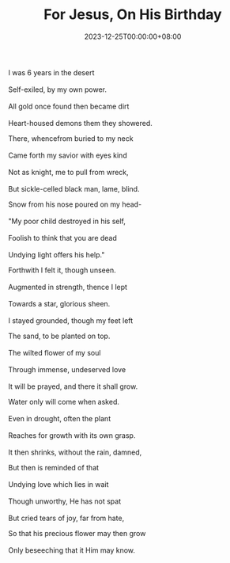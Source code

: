 ﻿---
draft: false
title: "For Jesus, On His Birthday"
date: 2023-12-25T00:00:00+08:00
---


I was 6 years in the desert <br>  
Self-exiled, by my own power. <br>  
All gold once found then became dirt <br>  
Heart-housed demons them they showered. <br>  

There, whencefrom buried to my neck <br>  
Came forth my savior with eyes kind <br>  
Not as knight, me to pull from wreck, <br>  
But sickle-celled black man, lame, blind. <br>  

Snow from his nose poured on my head- <br>  
"My poor child destroyed in his self, <br>  
Foolish to think that you are dead  <br>  
Undying light offers his help." <br>  

Forthwith I felt it, though unseen. <br>  
Augmented in strength, thence I lept <br>  
Towards a star, glorious sheen. <br>  
I stayed grounded, though my feet left <br>  

The sand, to be planted on top. <br>  
The wilted flower of my soul <br>  
Through immense, undeserved love <br>  
It will be prayed, and there it shall grow. <br>  

Water only will come when asked. <br>  
Even in drought, often the plant <br>  
Reaches for growth with its own grasp. <br>  
It then shrinks, without the rain, damned, <br>  

But then is reminded of that <br>  
Undying love which lies in wait <br>  
Though unworthy, He has not spat <br>  
But cried tears of joy, far from hate, <br>  

So that his precious flower may then grow <br>  
Only beseeching that it Him may know. <br>  

